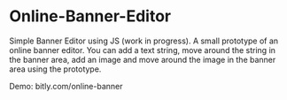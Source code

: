 Online-Banner-Editor
====================

Simple Banner Editor using JS (work in progress).
A small prototype of an online banner editor. You can add a text string, move around the string in the banner area, add an image and move around the image in the banner area using the prototype. 

Demo: bitly.com/online-banner
